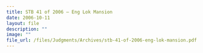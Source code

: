 ```yaml
---
title: STB 41 of 2006 – Eng Lok Mansion
date: 2006-10-11
layout: file
description: ""
image: ""
file_url: /files/Judgments/Archives/stb-41-of-2006-eng-lok-mansion.pdf
---
```

